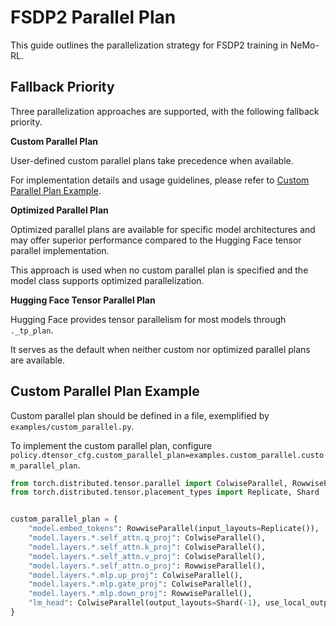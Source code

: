 # FSDP2 Parallel Plan

This guide outlines the parallelization strategy for FSDP2 training in NeMo-RL.

## Fallback Priority

Three parallelization approaches are supported, with the following fallback priority.

**Custom Parallel Plan**

User-defined custom parallel plans take precedence when available.

For implementation details and usage guidelines, please refer to [Custom Parallel Plan Example](#custom-parallel-plan-example).

**Optimized Parallel Plan**

Optimized parallel plans are available for specific model architectures and may offer superior performance compared to the Hugging Face tensor parallel implementation.

This approach is used when no custom parallel plan is specified and the model class supports optimized parallelization.

**Hugging Face Tensor Parallel Plan**

Hugging Face provides tensor parallelism for most models through `._tp_plan`.

It serves as the default when neither custom nor optimized parallel plans are available.

## Custom Parallel Plan Example

Custom parallel plan should be defined in a file, exemplified by `examples/custom_parallel.py`.

To implement the custom parallel plan, configure `policy.dtensor_cfg.custom_parallel_plan=examples.custom_parallel.custom_parallel_plan`.

```python
from torch.distributed.tensor.parallel import ColwiseParallel, RowwiseParallel
from torch.distributed.tensor.placement_types import Replicate, Shard


custom_parallel_plan = {
    "model.embed_tokens": RowwiseParallel(input_layouts=Replicate()),
    "model.layers.*.self_attn.q_proj": ColwiseParallel(),
    "model.layers.*.self_attn.k_proj": ColwiseParallel(),
    "model.layers.*.self_attn.v_proj": ColwiseParallel(),
    "model.layers.*.self_attn.o_proj": RowwiseParallel(),
    "model.layers.*.mlp.up_proj": ColwiseParallel(),
    "model.layers.*.mlp.gate_proj": ColwiseParallel(),
    "model.layers.*.mlp.down_proj": RowwiseParallel(),
    "lm_head": ColwiseParallel(output_layouts=Shard(-1), use_local_output=False),
}
```

